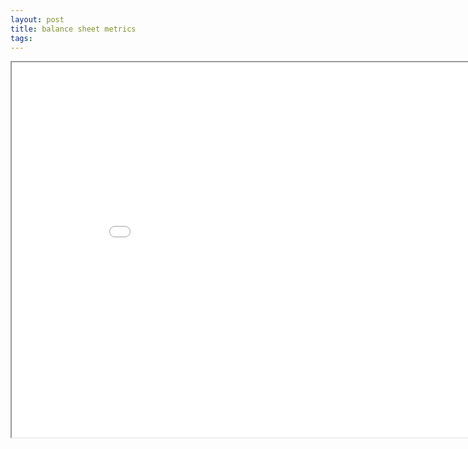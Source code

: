 ```yaml
---
layout: post
title: balance sheet metrics
tags: 
--- 
```


<div class="pdf-container">
    <iframe src="assets/bill-hanna/BS KPIs.v2.pdf#zoom=FitH" title="balance sheet metrics" height="600" width="912" allowfullscreen="false">
    </iframe>
</div>

